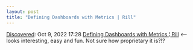 ```yaml
---
layout: post
title: "Defining Dashboards with Metrics | Rill"
---
```

[Discovered](http://rolandtanglao.com/2020/07/29/p1-blogthis-checkvist-list-links-to-blog/): Oct 9, 2022 17:28  [Defining Dashboards with Metrics ¦ Rill](https://docs.rilldata.com/defining-metrics) <-- looks interesting, easy and fun. Not sure how proprietary it is?!?
